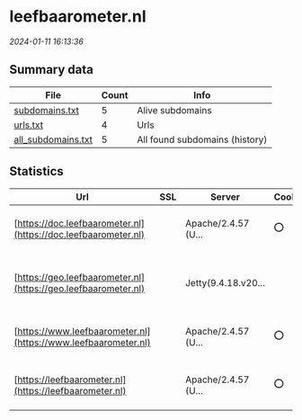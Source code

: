 # leefbaarometer.nl
*2024-01-11 16:13:36*
## Summary data
| File       | Count | Info |
|------------|-------|------|
|[subdomains.txt](/data/leefbaarometer.nl/subdomains.txt)|5|Alive subdomains|
|[urls.txt](/data/leefbaarometer.nl/urls.txt)|4|Urls|
|[all_subdomains.txt](/data/leefbaarometer.nl/all_subdomains.txt)|5|All found subdomains (history)|
## Statistics
| Url | SSL | Server | Cookie | HSTS | CSP | XFO | XXP | RP | Tech |Title |
|------------|-------|------|------|------|------|------|------|------|------|------|
|[https://doc.leefbaarometer.nl](https://doc.leefbaarometer.nl)| |Apache/2.4.57 (U...|:o: |:white_check_mark: | | 1:white_check_mark: | 2:white_check_mark: | 3:white_check_mark: |Apache HTTP Server:2.4.57 HSTS Ubuntu||
|[https://geo.leefbaarometer.nl](https://geo.leefbaarometer.nl)| |Jetty(9.4.18.v20...| | | | 1:white_check_mark: | | 3:white_check_mark: |Google Cloud Google Cloud CDN HTTP/3 Java Jetty:9.4.18|Error 302 Found|
|[https://www.leefbaarometer.nl](https://www.leefbaarometer.nl)| |Apache/2.4.57 (U...|:o: |:white_check_mark: | | 1:white_check_mark: | 2:white_check_mark: | 3:white_check_mark: |Apache HTTP Server:2.4.57 HSTS Ubuntu||
|[https://leefbaarometer.nl](https://leefbaarometer.nl)| |Apache/2.4.57 (U...|:o: |:white_check_mark: | | 1:white_check_mark: | 2:white_check_mark: | 3:white_check_mark: |Apache HTTP Server:2.4.57 HSTS Ubuntu||